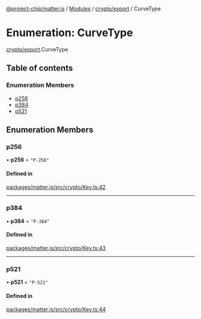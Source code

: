 [@project-chip/matter.js](../README.md) / [Modules](../modules.md) / [crypto/export](../modules/crypto_export.md) / CurveType

# Enumeration: CurveType

[crypto/export](../modules/crypto_export.md).CurveType

## Table of contents

### Enumeration Members

- [p256](crypto_export.CurveType.md#p256)
- [p384](crypto_export.CurveType.md#p384)
- [p521](crypto_export.CurveType.md#p521)

## Enumeration Members

### p256

• **p256** = ``"P-256"``

#### Defined in

[packages/matter.js/src/crypto/Key.ts:42](https://github.com/project-chip/matter.js/blob/e87b236f/packages/matter.js/src/crypto/Key.ts#L42)

___

### p384

• **p384** = ``"P-384"``

#### Defined in

[packages/matter.js/src/crypto/Key.ts:43](https://github.com/project-chip/matter.js/blob/e87b236f/packages/matter.js/src/crypto/Key.ts#L43)

___

### p521

• **p521** = ``"P-521"``

#### Defined in

[packages/matter.js/src/crypto/Key.ts:44](https://github.com/project-chip/matter.js/blob/e87b236f/packages/matter.js/src/crypto/Key.ts#L44)
